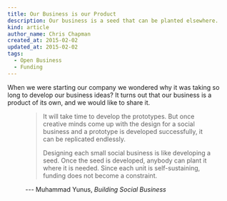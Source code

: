 ```yaml
---
title: Our Business is our Product
description: Our business is a seed that can be planted elsewhere.
kind: article
author_name: Chris Chapman
created_at: 2015-02-02
updated_at: 2015-02-02
tags:
  - Open Business
  - Funding
---
```


When we were starting our company we wondered why it was taking so long to
develop our business ideas? It turns out that our business is a product of its
own, and we would like to share it.

<figure class="bq grab">

> It will take time to develop the prototypes. But once creative minds come up
> with the design for a social business and a prototype is developed
> successfully, it can be replicated endlessly.
>
> Designing each small social business is like developing a seed. Once the seed
> is developed, anybody can plant it where it is needed. Since each unit is
> self-sustaining, funding does not become a constraint.

<figcaption>--- Muhammad Yunus, <cite>Building Social Business</cite></figcaption>
</figure>
